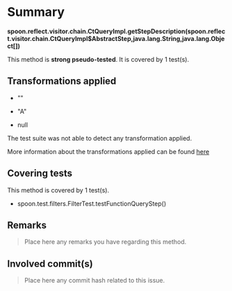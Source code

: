 # Summary
**spoon.reflect.visitor.chain.CtQueryImpl.getStepDescription(spoon.reflect.visitor.chain.CtQueryImpl$AbstractStep,java.lang.String,java.lang.Object[])**

This method is **strong pseudo-tested**.
It is covered by 1 test(s). 


## Transformations applied

- &quot;&quot;

- &quot;A&quot;

- null


The test suite was not able to detect any transformation applied.

More information about the transformations applied can be found [here](https://github.com/STAMP-project/pitest-descartes)

## Covering tests
This method is covered by 1 test(s).
* spoon.test.filters.FilterTest.testFunctionQueryStep()


## Remarks
> Place here any remarks you have regarding this method.

## Involved commit(s)

> Place here any commit hash related to this issue.
